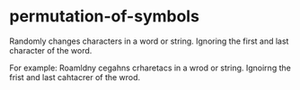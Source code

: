 # permutation-of-symbols

Randomly changes characters in a word or string. Ignoring the first and last character of the word.

For example:
Roamldny cegahns crharetacs in a wrod or string. Ignoirng the frist and last cahtacrer of the wrod.
